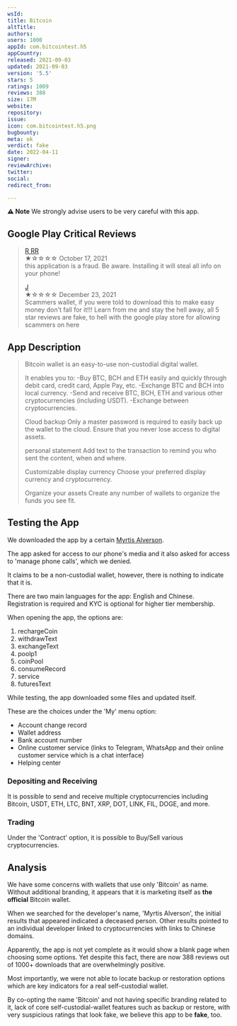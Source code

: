 ```yaml
---
wsId: 
title: Bitcoin
altTitle: 
authors: 
users: 1000
appId: com.bitcointest.h5
appCountry: 
released: 2021-09-03
updated: 2021-09-03
version: '5.5'
stars: 5
ratings: 1009
reviews: 388
size: 17M
website: 
repository: 
issue: 
icon: com.bitcointest.h5.png
bugbounty: 
meta: ok
verdict: fake
date: 2022-04-11
signer: 
reviewArchive: 
twitter: 
social: 
redirect_from: 

---
```


**⚠️ Note** We strongly advise users to be very careful with this app.

## Google Play Critical Reviews

> [R RR](https://play.google.com/store/apps/details?id=com.bitcointest.h5&reviewId=gp%3AAOqpTOGQViOhwD8MONOGPNmCLTwvTNBLy29sPalZLBZncsZ0GqctB25D0oDwkcKvivfFh5taRQH7VNXAiadEzw)<br>
  ★☆☆☆☆ October 17, 2021 <br>
       this application is a fraud. Be aware. Installing it will steal all info on your phone!
>       
> [J](https://play.google.com/store/apps/details?id=com.bitcointest.h5&reviewId=gp%3AAOqpTOHCWEB8RfWW02oYk6KMiQeRxeW_HwgYswQ9sSFqhXjnKnYwrFaKvAH0E4WuijKCQtORVQ1_A4rTX4RTZw)<br>
  ★☆☆☆☆ December 23, 2021 <br>
       Scammers wallet, if you were told to download this to make easy money don't fall for it!!! Learn from me and stay the hell away, all 5 star reviews are fake, to hell with the google play store for allowing scammers on here       

## App Description 

> Bitcoin wallet is an easy-to-use non-custodial digital wallet.
>
> It enables you to:
> -Buy BTC, BCH and ETH easily and quickly through debit card, credit card, Apple Pay, etc.
> -Exchange BTC and BCH into local currency.
> -Send and receive BTC, BCH, ETH and various other cryptocurrencies (including USDT).
> -Exchange between cryptocurrencies.
>
> Cloud backup
> Only a master password is required to easily back up the wallet to the cloud. Ensure that you never lose access to digital assets.
> 
> personal statement
> Add text to the transaction to remind you who sent the content, when and where.
>
> Customizable display currency
> Choose your preferred display currency and cryptocurrency.
> 
> Organize your assets
> Create any number of wallets to organize the funds you see fit.

## Testing the App

We downloaded the app by a certain [Myrtis Alverson](https://play.google.com/store/apps/developer?id=Myrtis+Alverson). 

The app asked for access to our phone's media and it also asked for access to 'manage phone calls', which we denied. 

It claims to be a non-custodial wallet, however, there is nothing to indicate that it is. 

There are two main languages for the app: English and Chinese. Registration is required and KYC is optional for higher tier membership.

When opening the app, the options are:

1. rechargeCoin
2. withdrawText
3. exchangeText
4. poolp1
5. coinPool
6. consumeRecord
7. service
8. futuresText

While testing, the app downloaded some files and updated itself.  

These are the choices under the 'My' menu option:

- Account change record
- Wallet address
- Bank account number
- Online customer service (links to Telegram, WhatsApp and their online customer service which is a chat interface)
- Helping center

### Depositing and Receiving

It is possible to send and receive multiple cryptocurrencies including Bitcoin, USDT, ETH, LTC, BNT, XRP, DOT, LINK, FIL, DOGE, and more. 

### Trading

Under the 'Contract' option, it is possible to Buy/Sell various cryptocurrencies.

## Analysis 

We have some concerns with wallets that use only 'Bitcoin' as name. Without additional branding, it appears that it is marketing itself as **the official** Bitcoin wallet.

When we searched for the developer's name, 'Myrtis Alverson', the initial results that appeared indicated a deceased person. Other results pointed to an individual developer linked to cryptocurrencies with links to Chinese domains.

Apparently, the app is not yet complete as it would show a blank page when choosing some options. Yet despite this fact, there are now 388 reviews out of 1000+ downloads that are overwhelmingly positive. 

Most importantly, we were not able to locate backup or restoration options which are key indicators for a real self-custodial wallet. 

By co-opting the name 'Bitcoin' and not having specific branding related to it, lack of core self-custodial-wallet features such as backup or restore, with very suspicious ratings that look fake, we believe this app to be **fake**, too.

